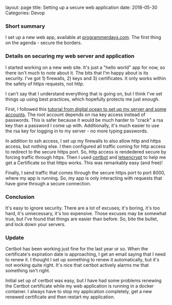 layout: page
title: Setting up a secure web application
date: 2018-05-30
Categories: Devop

### Short summary 
I set up a new web app, available at [programmerdays.com](programmerdays.com). The first thing on the agenda - secure the borders.

### Details on securing my web server and application

I started working on a new web site. It's just a "hello world" app for now, so there isn't much to note about it. The bits that I'm happy about is its security. I've got 1) firewalls, 2) keys and 3) certificates. It only works within the safety of https requests, not http.

I can't say that I understand everything that is going on, but I think I've set things up using best practices, which hopefully protects me just enough.

First, I followed this [tutorial from digital ocean to set up my server and some accounts](https://www.digitalocean.com/community/tutorials/initial-server-setup-with-ubuntu-16-04). The root account depends on rsa key access instead of passwords. This is safer because it would be much harder to "crack" a rsa key than a password I come up with. Additionally, it's much easier to use the rsa key for logging in to my server - no more typing passwords.

In addition to ssh access, I set up my firewalls to also allow http and https access, but nothing else. I then configured all traffic coming for http access to redirect to the secure https port. So, http access is rendedered secure by forcing traffic through https. Then I used [certbot](https://certbot.eff.org/lets-encrypt/ubuntuxenial-nginx) and [letsencrypt](https://letsencrypt.org/) to help me get a Certificate so that https works. This was remarkably easy (and free)!

Finally, I send traffic that comes through the secure https port to port 8000, where my app is running. So, my app is only interacting with requests that have gone through a secure connection.

### Conclusion

It's easy to ignore security. There are a lot of excuses; it's boring, it's too hard, it's unnecessary, it's too expensive. Those excuses may be somewhat true, but I've found that things are easier than before. So, bite the bullet, and lock down your servers.

### Update

Certbot has been working just fine for the last year or so. When the certificate's expiration date is approaching, I get an email saying that I need to renew it. I thought I set up something to renew it automatically, but it's not working quite right. It's nice that certbot actively alarms me that something isn't right.

Initial set up of certbot was easy, but I have had some problems renewing the Certbot certificate while my web application is running in a docker container.  I always have to stop my application completely, get a new renewed certificate and then restart my application.
